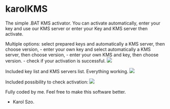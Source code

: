 # karolKMS
The simple .BAT KMS activator. You can activate automatically, enter your key and use our KMS server or enter your Key and KMS server then activate.

Multiple options: select prepared keys and automatically a KMS server, then choose version,
                  - enter your own key and select automatically a KMS server, then choose version,
                  - enter your own KMS and key, then choose version.
                  - check if your activation is successful.
<img src="https://i.imgur.com/SHIcqqa.png">

Included key list and KMS servers list. 
Everything working.
<img src="https://i.imgur.com/k6N8vqP.png">

Included possibility to check activation:
<img src="https://i.imgur.com/tRQMfhc.png">

Fully coded by me. Feel free to make this software better.
- Karol Szo.
